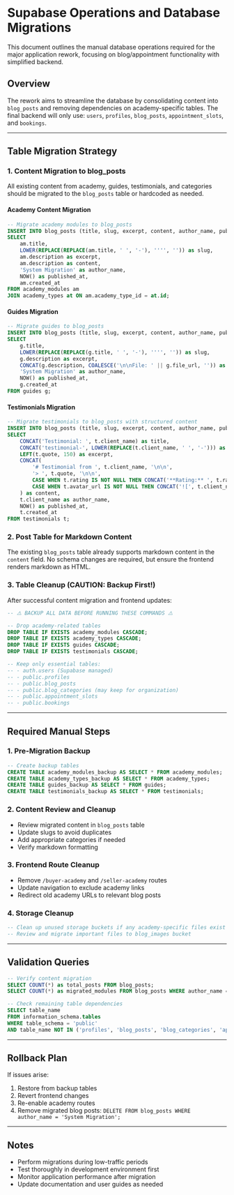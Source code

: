 # Supabase Operations and Database Migrations

This document outlines the manual database operations required for the major application rework, focusing on blog/appointment functionality with simplified backend.

## Overview

The rework aims to streamline the database by consolidating content into `blog_posts` and removing dependencies on academy-specific tables. The final backend will only use: `users`, `profiles`, `blog_posts`, `appointment_slots`, and `bookings`.

---

## Table Migration Strategy

### 1. Content Migration to blog_posts

All existing content from academy, guides, testimonials, and categories should be migrated to the `blog_posts` table or hardcoded as needed.

#### Academy Content Migration
```sql
-- Migrate academy modules to blog_posts
INSERT INTO blog_posts (title, slug, excerpt, content, author_name, published_at, created_at)
SELECT 
    am.title,
    LOWER(REPLACE(REPLACE(am.title, ' ', '-'), '''', '')) as slug,
    am.description as excerpt,
    am.description as content,
    'System Migration' as author_name,
    NOW() as published_at,
    am.created_at
FROM academy_modules am
JOIN academy_types at ON am.academy_type_id = at.id;
```

#### Guides Migration
```sql
-- Migrate guides to blog_posts
INSERT INTO blog_posts (title, slug, excerpt, content, author_name, published_at, created_at)
SELECT 
    g.title,
    LOWER(REPLACE(REPLACE(g.title, ' ', '-'), '''', '')) as slug,
    g.description as excerpt,
    CONCAT(g.description, COALESCE('\n\nFile: ' || g.file_url, '')) as content,
    'System Migration' as author_name,
    NOW() as published_at,
    g.created_at
FROM guides g;
```

#### Testimonials Migration
```sql
-- Migrate testimonials to blog_posts with structured content
INSERT INTO blog_posts (title, slug, excerpt, content, author_name, published_at, created_at)
SELECT 
    CONCAT('Testimonial: ', t.client_name) as title,
    CONCAT('testimonial-', LOWER(REPLACE(t.client_name, ' ', '-'))) as slug,
    LEFT(t.quote, 150) as excerpt,
    CONCAT(
        '# Testimonial from ', t.client_name, '\n\n',
        '> ', t.quote, '\n\n',
        CASE WHEN t.rating IS NOT NULL THEN CONCAT('**Rating:** ', t.rating, '/5 stars\n\n') ELSE '' END,
        CASE WHEN t.avatar_url IS NOT NULL THEN CONCAT('![', t.client_name, '](', t.avatar_url, ')\n\n') ELSE '' END
    ) as content,
    t.client_name as author_name,
    NOW() as published_at,
    t.created_at
FROM testimonials t;
```

### 2. Post Table for Markdown Content

The existing `blog_posts` table already supports markdown content in the `content` field. No schema changes are required, but ensure the frontend renders markdown as HTML.

### 3. Table Cleanup (CAUTION: Backup First!)

After successful content migration and frontend updates:

```sql
-- ⚠️ BACKUP ALL DATA BEFORE RUNNING THESE COMMANDS ⚠️

-- Drop academy-related tables
DROP TABLE IF EXISTS academy_modules CASCADE;
DROP TABLE IF EXISTS academy_types CASCADE;
DROP TABLE IF EXISTS guides CASCADE;
DROP TABLE IF EXISTS testimonials CASCADE;

-- Keep only essential tables:
-- - auth.users (Supabase managed)
-- - public.profiles
-- - public.blog_posts  
-- - public.blog_categories (may keep for organization)
-- - public.appointment_slots
-- - public.bookings
```

---

## Required Manual Steps

### 1. Pre-Migration Backup
```sql
-- Create backup tables
CREATE TABLE academy_modules_backup AS SELECT * FROM academy_modules;
CREATE TABLE academy_types_backup AS SELECT * FROM academy_types;
CREATE TABLE guides_backup AS SELECT * FROM guides;
CREATE TABLE testimonials_backup AS SELECT * FROM testimonials;
```

### 2. Content Review and Cleanup
- Review migrated content in `blog_posts` table
- Update slugs to avoid duplicates
- Add appropriate categories if needed
- Verify markdown formatting

### 3. Frontend Route Cleanup
- Remove `/buyer-academy` and `/seller-academy` routes
- Update navigation to exclude academy links
- Redirect old academy URLs to relevant blog posts

### 4. Storage Cleanup
```sql
-- Clean up unused storage buckets if any academy-specific files exist
-- Review and migrate important files to blog_images bucket
```

---

## Validation Queries

```sql
-- Verify content migration
SELECT COUNT(*) as total_posts FROM blog_posts;
SELECT COUNT(*) as migrated_modules FROM blog_posts WHERE author_name = 'System Migration';

-- Check remaining table dependencies
SELECT table_name 
FROM information_schema.tables 
WHERE table_schema = 'public' 
AND table_name NOT IN ('profiles', 'blog_posts', 'blog_categories', 'appointment_slots', 'bookings');
```

---

## Rollback Plan

If issues arise:
1. Restore from backup tables
2. Revert frontend changes
3. Re-enable academy routes
4. Remove migrated blog posts: `DELETE FROM blog_posts WHERE author_name = 'System Migration';`

---

## Notes

- Perform migrations during low-traffic periods
- Test thoroughly in development environment first
- Monitor application performance after migration
- Update documentation and user guides as needed